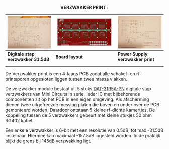 <b> <p align="center"> VERZWAKKER PRINT :</p></b>

<a href="verzwakker_print/Attenuator.jpg"> <img src="verzwakker_print/AttenuatorTN.jpg"> </a> | <a href="verzwakker_print/AttenuatorBrd.pdf"> <img src="verzwakker_print/AttenuatorBrdTN.jpg"></a> | <a href="verzwakker_print/AttenuatorPower.jpg"> <img src="verzwakker_print/AttenuatorPowerTN.jpg" > </a>
--------------------------------------------- | --- |  --------------------------------------------
**Digitale stap verzwakker 31.5dB** | **Board layout**  | **Power Supply verzwakker print**
|  | 
|  |


<p>De Verzwakker print is een 4-laags PCB zodat alle schakel- en rf-printsporen opgesloten liggen tussen twee massa vlakken.</p>
<p>De verzwakker module bestaat uit 5 stuks <a href="verzwakker_print/DAT-31R5A-PN.pdf">DAT-31R5A-PN</a> digitale stap verzwakkers van Mini Circuits in serie. Ieder IC met bijbehorende componenten zit op het PCB in een eigen omgeving. Als afscherming dienen twee uitgefreezde messing platen die boven en onder over de PCB gemonteerd worden. Daardoor ontstaan 5 kleine rf-dichte kamertjes. De koppeling tussen de 5 verzwakkers gebeurt met kleine stukjes 50 ohm RG402 kabel.</p>

<p>Een enkele verzwakker is 6-bit met een resolutie van 0.5dB, tot max -31.5dB instelbaar.
Hiermee kan maximaal -157.5dB ingesteld worden. In de praktijk blijkt de grens bij 145dB verzwakking ligt.</p>

